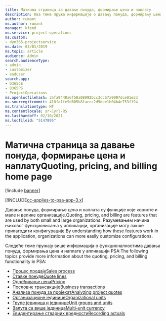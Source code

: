 ```yaml
---
title: Матична страница за давање понуда, формирање цена и наплату
description: Ова тема пружа информације о давању понуда, формирању цена и наплати.
author: rumant
ms.author: rumant
manager: kfend
ms.service: project-operations
ms.custom:
- dyn365-projectservice
ms.date: 03/01/2019
ms.topic: article
audience: Admin
search.audienceType:
- admin
- customizer
- enduser
search.app:
- D365CE
- D365PS
- ProjectOperations
ms.openlocfilehash: 35fa9440a6f58a08092bcc3cc57a9097dce01e33
ms.sourcegitcommit: 418fa1fe9d605b8faccc2d5dee1b04b4e753f194
ms.translationtype: HT
ms.contentlocale: sr-Cyrl-RS
ms.lasthandoff: 02/10/2021
ms.locfileid: "5147895"
---
```

# <a name="quoting-pricing-and-billing-home-page"></a><span data-ttu-id="7b274-103">Матична страница за давање понуда, формирање цена и наплату</span><span class="sxs-lookup"><span data-stu-id="7b274-103">Quoting, pricing, and billing home page</span></span>

[!include [banner](../includes/psa-now-project-operations.md)]

[!INCLUDE[cc-applies-to-psa-app-3.x](../includes/cc-applies-to-psa-app-3x.md)]

<span data-ttu-id="7b274-104">Давање понуда, формирање цена и наплата су функције које користе и мале и велике организације.</span><span class="sxs-lookup"><span data-stu-id="7b274-104">Quoting, pricing, and billing are features that are used by both small and large organizations.</span></span> <span data-ttu-id="7b274-105">Разумевањем начина њиховог функционисања у апликацији, организације могу лакше прилагодити конфигурације.</span><span class="sxs-lookup"><span data-stu-id="7b274-105">By understanding how these features work in the application, organizations can more easily customize configurations.</span></span>

<span data-ttu-id="7b274-106">Следеће теме пружају више информација о функционалностима давања понуда, формирања цена и наплате у апликацији PSA:</span><span class="sxs-lookup"><span data-stu-id="7b274-106">The following topics provide more information about the quoting, pricing, and billing functionality in PSA:</span></span>

- [<span data-ttu-id="7b274-107">Процес продаје</span><span class="sxs-lookup"><span data-stu-id="7b274-107">Sales process</span></span>](basic-sales-process.md)
- [<span data-ttu-id="7b274-108">Ставке понуде</span><span class="sxs-lookup"><span data-stu-id="7b274-108">Quote lines</span></span>](basic-quote-lines.md)
- [<span data-ttu-id="7b274-109">Одређивање цена</span><span class="sxs-lookup"><span data-stu-id="7b274-109">Pricing</span></span>](basic-pricing.md)
- [<span data-ttu-id="7b274-110">Пословне трансакције</span><span class="sxs-lookup"><span data-stu-id="7b274-110">Business transactions</span></span>](basic-business-transactions.md)
- [<span data-ttu-id="7b274-111">Анализа понуда за пројекат</span><span class="sxs-lookup"><span data-stu-id="7b274-111">Analyzing project quotes</span></span>](basic-analyzing-quotes.md)
- [<span data-ttu-id="7b274-112">Организационе јединице</span><span class="sxs-lookup"><span data-stu-id="7b274-112">Organizational units</span></span>](advanced-organizational.md)
- [<span data-ttu-id="7b274-113">Групе јединица и јединице</span><span class="sxs-lookup"><span data-stu-id="7b274-113">Unit groups and units</span></span>](advanced-units.md)
- [<span data-ttu-id="7b274-114">Валута са више јединица</span><span class="sxs-lookup"><span data-stu-id="7b274-114">Multi-unit currency</span></span>](advanced-currency.md)
- [<span data-ttu-id="7b274-115">Евидентирање стварних вредности</span><span class="sxs-lookup"><span data-stu-id="7b274-115">Recording actuals</span></span>](advanced-actuals.md)
